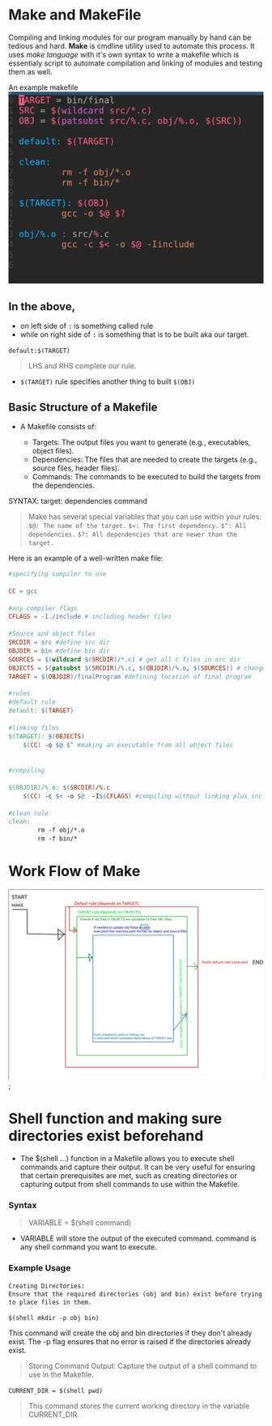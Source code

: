 # Make and MakeFile

Compiling and linking modules for our program manually by hand can be tedious and hard. 
**Make** is cmdline utility used to automate this process.
It uses *make language* with it's own syntax to write a  makefile which is essentialy script to automate compilation and linking of modules and testing them as well.

An example makefile
!["makefile"](./makefile.png)
## In the above,
* on left side of `:` is something called rule
* while on right side of `:` is something that is to be built aka our target. 

`default:$(TARGET)` 
> LHS and RHS complete our rule.

* `$(TARGET)` rule specifies another thing to built `$(OBJ)`
 
## Basic Structure of a Makefile
* A Makefile consists of:

  *  Targets: The output files you want to generate (e.g., executables, object files).
  * Dependencies: The files that are needed to create the targets (e.g., source files, header files).
  *  Commands: The commands to be executed to build the targets from the dependencies.

SYNTAX:
target: dependencies
    command
> Make has several special variables that you can use within your rules:
>    `$@: The name of the target.`
>    `$<: The first dependency.`
>    `$^: All dependencies.`
>    `$?: All dependencies that are newer than the target.`


Here is an example of a well-written make file:

```makefile
#specifying compiler to use

CC = gcc

#any compiler flags
CFLAGS = -I./include # including header files

#Source and object files
SRCDIR = src #define src dir
OBJDIR = bin #define bin dir
SOURCES = $(wildcard $(SRCDIR)/*.c) # get all c files in src dir 
OBJECTS = $(patsubst $(SRCDIR)/%.c, $(OBJDIR)/%.o, $(SOURCES)) # change all c files to object files in bin dir from SOURCES list
TARGET = $(OBJDIR)/finalProgram #defining location of final program

#rules
#default rule
default: $(TARGET)

#linking files
$(TARGET): $(OBJECTS)
    $(CC) -o $@ $^ #making an executable from all object files


#compiling

$(OBJDIR)/%.o: $(SRCDIR)/%.c
    $(CC) -c $< -o $@  -I$(CFLAGS) #compiling without linking plus including include header files

#clean rule
clean: 
        rm -f obj/*.o
        rm -f bin/*


```
# Work Flow of Make

![](./makeFlow.png);

# Shell function and making sure directories exist beforehand

* The $(shell ...) function in a Makefile allows you to execute shell commands and capture their output. It can be very useful for ensuring that certain prerequisites are met, such as creating directories or capturing output from shell commands to use within the Makefile.

### Syntax
> VARIABLE = $(shell command)

 *   VARIABLE will store the output of the executed command.
    command is any shell command you want to execute.

### Example Usage

    Creating Directories:
    Ensure that the required directories (obj and bin) exist before trying to place files in them.


`$(shell mkdir -p obj bin)`

This command will create the obj and bin directories if they don't already exist. The -p flag ensures that no error is raised if the directories already exist.

> Storing Command Output:
> Capture the output of a shell command to use in the Makefile.

`CURRENT_DIR = $(shell pwd)`
> This command stores the current working directory in the variable CURRENT_DIR.